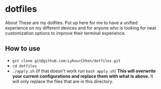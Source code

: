 # dotfiles
About These are my dotfiles. Put up here for me to have a unified experience on my different devices and for anyone who is looking for neat customization options to improve their terminal experience.

## How to use
* `git clone git@github.com:LyhourChhen/dotfiles.git`
* `cd dotfiles`
* `./apply.sh` (if that doesn't work run `bash apply.sh`) **This will overwrite your current configurations and replace them with what is above.** It will only replace the files that are in this directory.
